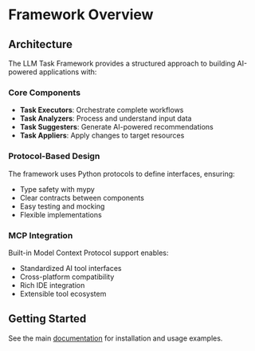 # Framework Overview

## Architecture

The LLM Task Framework provides a structured approach to building AI-powered applications with:

### Core Components

- **Task Executors**: Orchestrate complete workflows
- **Task Analyzers**: Process and understand input data
- **Task Suggesters**: Generate AI-powered recommendations
- **Task Appliers**: Apply changes to target resources

### Protocol-Based Design

The framework uses Python protocols to define interfaces, ensuring:

- Type safety with mypy
- Clear contracts between components
- Easy testing and mocking
- Flexible implementations

### MCP Integration

Built-in Model Context Protocol support enables:

- Standardized AI tool interfaces
- Cross-platform compatibility
- Rich IDE integration
- Extensible tool ecosystem

## Getting Started

See the main [documentation](index.md) for installation and usage examples.